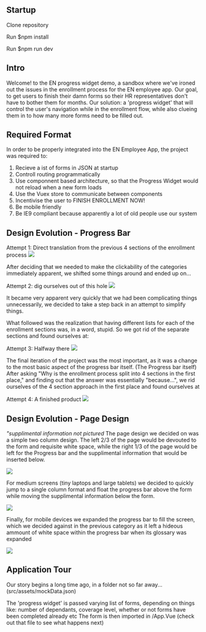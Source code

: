 
## Startup 
Clone repository

Run $npm install

Run $npm run dev

## Intro
Welcome! to the EN progress widget demo, a sandbox where we've ironed out the issues in the enrollment process for the EN employee app.  Our goal, to get users to finish their damn forms so their HR representatives don't have to bother them for months.  Our solution:  a 'progress widget' that will control the user's navigation while in the enrollment flow, while also clueing them in to how many more forms need to be filled out.

## Required Format
In order to be properly integrated into the EN Employee App, the project was required to:
  1. Recieve a ist of forms in JSON at startup
  2. Controll routing programmatically
  3. Use componnent based architecture, so that the Progress Widget would not reload when a new form loads
  4. Use the Vuex store to communicate between components
  5. Incentivise the user to FINISH ENROLLMENT NOW!
  6. Be mobile friendly
  7.  Be IE9 compliant because apparently a lot of old people use our system


## Design Evolution - Progress Bar

Attempt 1:  Direct translation from the previous 4 sections of the enrollment process
![](https://user-images.githubusercontent.com/17132962/45648824-a07a5580-ba97-11e8-9933-3596ca50e311.png)


After deciding that we needed to make the clickability of the categories immediately apparent, we shifted some things around and ended up on...

Attempt 2: dig ourselves out of this hole
![](https://user-images.githubusercontent.com/17132962/45648827-a1ab8280-ba97-11e8-8de1-1a8f5d14f3c2.png)

It became very apparent very quickly that we had been complicating things unnecessarily, we decided to take a step back in an attempt to simplify things.

What followed was the realization that having different lists for each of the enrollment sections was, in a word, stupid.  So we got rid of the separate sections and found ourselves at:

Attempt 3: Halfway there
![](https://user-images.githubusercontent.com/17132962/45648831-a40ddc80-ba97-11e8-8bfc-1b54d0f0b0c6.png)

The final iteration of the project was the most important, as it was a change to the most basic aspect of the progress bar itself. (The Progress bar itself)  After asking "Why is the enrollment process split into 4 sections in the first place,"  and finding out that the answer was essentially "because...", we rid ourselves of the 4 section approach in the first place and found ourselves at

Attempt 4:  A finished product
![](https://user-images.githubusercontent.com/17132962/45648821-9ce6ce80-ba97-11e8-8312-9ea1fd82f3a8.png)



## Design Evolution - Page Design
*"supplimental information not pictured*
The page design we decided on was a simple two column design.  The left 2/3 of the page would be devouted to the form and requisite white space, while the right 1/3 of the page would be left for the Progress bar and the supplimental information that would be inserted below.


![](https://user-images.githubusercontent.com/17132962/45650378-1bde0600-ba9c-11e8-8654-6cd3c14b5374.PNG)


For medium screens (tiny laptops and large tablets) we decided to quickly jump to a single column format and float the progress bar above the form while moving the supplimental information below the form.


![](https://user-images.githubusercontent.com/17132962/45650379-1bde0600-ba9c-11e8-9bd0-5e5e635c052b.PNG)


Finally, for mobile devices we expanded the progress bar to fill the screen, which we decided against in the previous category as it left a hideous ammount of white space within the progress bar when its glossary was expanded

![](https://user-images.githubusercontent.com/17132962/45650380-1bde0600-ba9c-11e8-9625-8b1e018ef008.PNG)


##  Application Tour

 Our story begins a long time ago, in a folder not so far away... 
(src/assets/mockData.json)

The 'progress widget' is passed varying list of forms, depending on things like:  number of dependants, coverage level, whether or not forms have been completed already etc
The form is then imported in /App.Vue
(check out that file to see what happens next)


